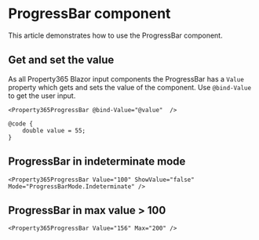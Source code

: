 # ProgressBar component
This article demonstrates how to use the ProgressBar component. 

## Get and set the value
As all Property365 Blazor input components the ProgressBar has a `Value` property which gets and sets the value of the component.
Use `@bind-Value` to get the user input. 

```
<Property365ProgressBar @bind-Value="@value"  />

@code {
    double value = 55;
}
```

## ProgressBar in indeterminate mode
```
<Property365ProgressBar Value="100" ShowValue="false" Mode="ProgressBarMode.Indeterminate" />
```

## ProgressBar in max value > 100
```
<Property365ProgressBar Value="156" Max="200" />
```


